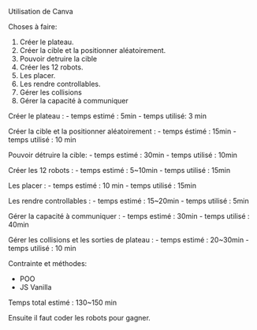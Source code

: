 Utilisation de Canva


Choses à faire:

1. Créer le plateau.
2. Créer la cible et la positionner aléatoirement.
3. Pouvoir detruire la cible
4. Créer les 12 robots. 
5. Les placer.
6. Les rendre controllables.
7. Gérer les collisions
8. Gérer la capacité à communiquer


Créer le plateau :
    - temps estimé : 5min
    - temps utilisé: 3 min

Créer la cible et la positionner aléatoirement :
    - temps éstimé : 15min
    - temps utilisé : 10 min

Pouvoir détruire la cible:
    - temps estimé : 30min
    - temps utilisé : 10min

Créer les 12 robots :
    - temps estimé : 5~10min
    - temps utilisé : 15min

Les placer :
    - temps estimé : 10 min
    - temps utilisé : 15min

Les rendre controllables : 
    - temps estimé : 15~20min
    - temps utilisé : 5min

Gérer la capacité à communiquer :
    - temps estimé : 30min
    - temps utilisé : 40min

Gérer les collisions et les sorties de plateau : 
    - temps estimé : 20~30min
    - temps utilisé : 10 min


Contrainte et méthodes:
- POO
- JS Vanilla


Temps total estimé : 130~150 min



Ensuite il faut coder les robots pour gagner.

